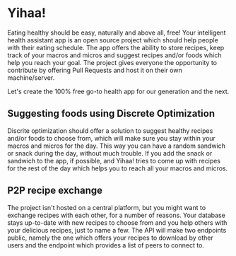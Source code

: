 # Yihaa!

Eating healthy should be easy, naturally and above all, free! Your intelligent health assistant app is an open source project which should help people with their eating schedule. The app offers the ability to store recipes, keep track of your macros and micros and suggest recipes and/or foods which help you reach your goal. The project gives everyone the opportunity to contribute by offering Pull Requests and host it on their own machine/server. 

Let's create the 100% free go-to health app for our generation and the next.

## Suggesting foods using Discrete Optimization
Discrite optimization should offer a solution to suggest healthy recipes and/or foods to choose from, which will make sure you stay within your macros and micros for the day. This way you can have a random sandwich or snack during the day, without much trouble. If you add the snack or sandwich to the app, if possible, and Yihaa! tries to come up with recipes for the rest of the day which helps you to reach all your macros and micros.

## P2P recipe exchange
The project isn't hosted on a central platform, but you might want to exchange recipes with each other, for a number of reasons. Your database stays up-to-date with new recipes to choose from and you help others with your delicious recipes, just to name a few. The API will make two endpoints public, namely the one which offers your recipes to download by other users and the endpoint which provides a list of peers to connect to.


